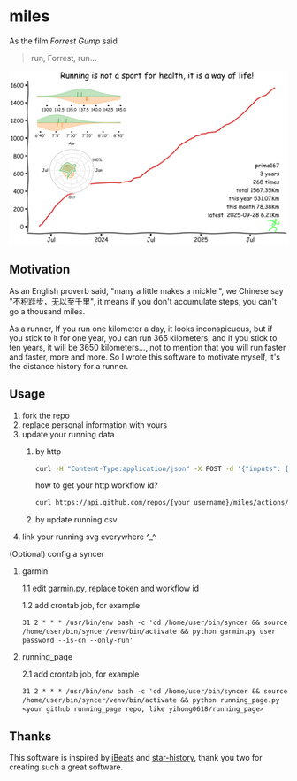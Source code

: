 # miles

As the film *Forrest Gump* said

> run, Forrest, run...

![miles](miles.svg?)

## Motivation

As an English proverb said, "many a little makes a mickle ", we Chinese say "不积跬步，无以至千里", it means if you don't accumulate steps, you can't go a thousand miles.

As a runner, If you run one kilometer a day, it looks inconspicuous, but if you stick to it for one year, you can run 365 kilometers, and if you stick to ten years, it will be 3650 kilometers…, not to mention that you will run faster and faster, more and more. So I wrote this software to motivate myself, it's the distance history for a runner.

## Usage

1. fork the repo
2. replace personal information with yours
3. update your running data
    1. by http

        ```bash
        curl -H "Content-Type:application/json" -X POST -d '{"inputs": {"dt":"2023-08-06 12:00:01", "distance":"3.02"}, "ref":"master"}' https://api.github.com/repos/{your username}/miles/actions/workflows/{your http workflow id}/dispatches -H "Authorization: token {your token}"
       ```

       how to get your http workflow id?

       ```bash
       curl https://api.github.com/repos/{your username}/miles/actions/workflows -H "Authorization: token {your token}"
       ```

   2. by update running.csv
4. link your running svg everywhere ^_^.

(Optional) config a syncer

1. garmin

    1.1 edit garmin.py, replace token and workflow id

    1.2 add crontab job, for example

    ```
    31 2 * * * /usr/bin/env bash -c 'cd /home/user/bin/syncer && source /home/user/bin/syncer/venv/bin/activate && python garmin.py user password --is-cn --only-run'
    ```

2. running_page

    2.1 add crontab job, for example
    ```
    31 2 * * * /usr/bin/env bash -c 'cd /home/user/bin/syncer && source /home/user/bin/syncer/venv/bin/activate && python running_page.py <your github running_page repo, like yihong0618/running_page>
    ``` 

## Thanks

This software is inspired by [iBeats](https://github.com/yihong0618/iBeats) and [star-history](https://github.com/star-history/star-history), thank you two for creating such a great software.
